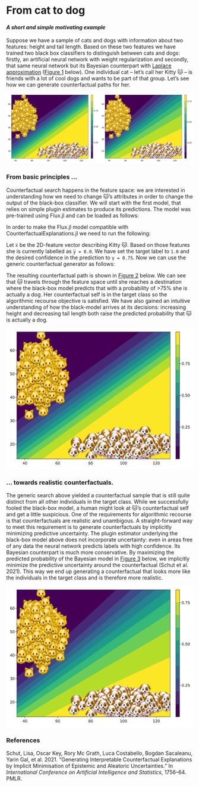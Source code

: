 # From cat to dog

#### *A short and simple motivating example*

Suppose we have a sample of cats and dogs with information about two features: height and tail length. Based on these two features we have trained two black box classifiers to distinguish between cats and dogs: firstly, an artificial neural network with weight regularization and secondly, that same neural network but its Bayesian counterpart with [Laplace approximation](https://towardsdatascience.com/go-deep-but-also-go-bayesian-ab25efa6f7b) ([Figure 1](#fig-predictive) below). One individual cat – let’s call her Kitty 🐱 – is friends with a lot of cool dogs and wants to be part of that group. Let’s see how we can generate counterfactual paths for her.

![Figure 1: Classification for toy dataset of cats and dogs. The contour indicates confidence in predicted labels. Left: MLP with weight regularization. Right: That same MLP, but with Laplace approximation for posterior predictive.](www/predictive.png)

### From basic principles …

Counterfactual search happens in the feature space: we are interested in understanding how we need to change 🐱’s attributes in order to change the output of the black-box classifier. We will start with the first model, that relies on simple plugin estimates to produce its predictions. The model was pre-trained using Flux.jl and can be loaded as follows:

In order to make the Flux.jl model compatible with CounterfactualExplanations.jl we need to run the following:

Let `x̅` be the 2D-feature vector describing Kitty 🐱. Based on those features she is currently labelled as `y̅ = 0.0`. We have set the target label to `1.0` and the desired confidence in the prediction to `γ = 0.75`. Now we can use the generic counterfactual generator as follows:

The resulting counterfactual path is shown in [Figure 2](#fig-recourse-mlp) below. We can see that 🐱 travels through the feature space until she reaches a destination where the black-box model predicts that with a probability of \>75% she is actually a dog. Her counterfactual self is in the target class so the algorithmic recourse objective is satisfied. We have also gained an intuitive understanding of how the black-model arrives at its decisions: increasing height and decreasing tail length both raise the predicted probability that 🐱 is actually a dog.

![Figure 2: Classification for toy dataset of cats and dogs. The contour indicates confidence in predicted labels. Left: MLP with weight regularization. Right: That same MLP, but with Laplace approximation for posterior predictive.](www/recourse_mlp.gif)

### … towards realistic counterfactuals.

The generic search above yielded a counterfactual sample that is still quite distinct from all other individuals in the target class. While we successfully fooled the black-box model, a human might look at 🐱’s counterfactual self and get a little suspicious. One of the requirements for algorithmic recourse is that counterfactuals are realistic and unambigous. A straight-forward way to meet this requirement is to generate counterfactuals by implicitly minimizing predictive uncertainty. The plugin estimator underlying the black-box model above does not incorporate uncertainty: even in areas free of any data the neural network predicts labels with high confidence. Its Bayesian counterpart is much more conservative. By maximizing the predicted probability of the Bayesian model in [Figure 3](#fig-recourse-laplace) below, we implicitly minimize the predictive uncertainty around the counterfactual (Schut et al. 2021). This way we end up generating a counterfactual that looks more like the individuals in the target class and is therefore more realistic.

![Figure 3: Classification for toy dataset of cats and dogs. The contour indicates confidence in predicted labels. Left: MLP with weight regularization. Right: That same MLP, but with Laplace approximation for posterior predictive.](www/recourse_laplace.gif)

### References

Schut, Lisa, Oscar Key, Rory Mc Grath, Luca Costabello, Bogdan Sacaleanu, Yarin Gal, et al. 2021. “Generating Interpretable Counterfactual Explanations by Implicit Minimisation of Epistemic and Aleatoric Uncertainties.” In *International Conference on Artificial Intelligence and Statistics*, 1756–64. PMLR.
